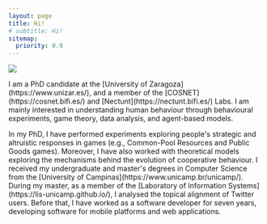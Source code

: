 ```yaml
---
layout: page
title: Hi!
# subtitle: Hi!
sitemap:
  priority: 0.9
---
```


<!-- <img src="{{ '/assets/img/nene.jpg' | prepend: site.baseurl }}" id="about-img"> -->

<div id="describe-text">

<img src="{{ '/assets/img/foto.jpg' | prepend: site.baseurl }}" id="about-img">
  <p markdown="1">I am a PhD candidate at the [University of Zaragoza](https://www.unizar.es/), and a member of the [COSNET](https://cosnet.bifi.es/) and [Nectunt](https://nectunt.bifi.es/) Labs. I am mainly interested in understanding human behaviour through behavioural experiments, game theory, data analysis, and agent-based models.  </p>

<p markdown="1">
In my PhD, I have performed experiments exploring people's strategic and altruistic responses in games (e.g., Common-Pool Resources and Public Goods games). Moreover, I have also worked with theoretical models exploring the mechanisms behind the evolution of cooperative behaviour. I received my undergraduate and master's degrees in Computer Science from the [University of Campinas](https://www.unicamp.br/unicamp/). During my master, as a member of the [Laboratory of Information Systems](https://lis-unicamp.github.io/), I analysed the topical alignment of Twitter users. Before that, I have worked as a software developer for seven years, developing software for mobile platforms and web applications.
</p>
<!-- Consequently, I have experience in designing experiments, handling/analysing data from different sources, developing experimental platforms and other software applications.   -->
     <!-- social dilemmas (e.g., public goods and common-pool resources games) and other games. I have also  -->
  <!-- See the <a href="{{ '/publications' | prepend: site.baseurl }}">Publications</a> section for more details. -->
  <!-- I am also deeply interested in statistical methods, complex systems/network science, and software development. -->

</div>
